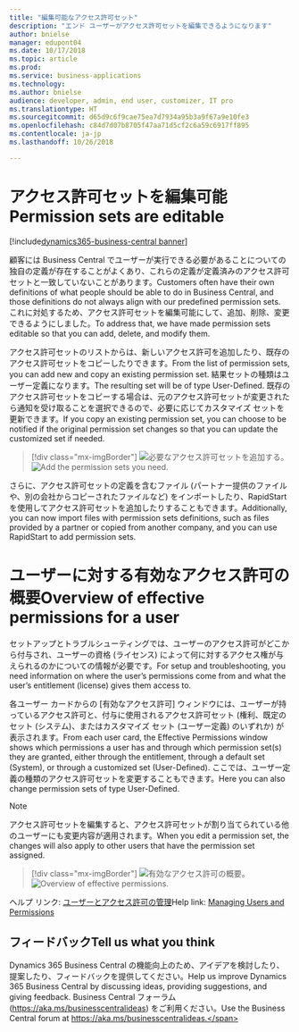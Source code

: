 ```yaml
---
title: "編集可能なアクセス許可セット"
description: "エンド ユーザーがアクセス許可セットを編集できるようになります"
author: bnielse
manager: edupont04
ms.date: 10/17/2018
ms.topic: article
ms.prod: 
ms.service: business-applications
ms.technology: 
ms.author: bnielse
audience: developer, admin, end user, customizer, IT pro
ms.translationtype: HT
ms.sourcegitcommit: d65d9c6f9cae75ea7d7934a95b3a9f67a9e10fe3
ms.openlocfilehash: c84d7d07b8705f47aa71d5cf2c6a59c6917ff895
ms.contentlocale: ja-jp
ms.lasthandoff: 10/26/2018

---
```


# <a name="permission-sets-are-editable"></a><span data-ttu-id="27d02-103">アクセス許可セットを編集可能</span><span class="sxs-lookup"><span data-stu-id="27d02-103">Permission sets are editable</span></span>

[!include[dynamics365-business-central banner](../includes/dynamics365-business-central.md)]

<span data-ttu-id="27d02-104">顧客には Business Central でユーザーが実行できる必要があることについての独自の定義が存在することがよくあり、これらの定義が定義済みのアクセス許可セットと一致していないことがあります。</span><span class="sxs-lookup"><span data-stu-id="27d02-104">Customers often have their own definitions of what people should be able to do in Business Central, and those definitions do not always align with our predefined permission sets.</span></span> <span data-ttu-id="27d02-105">これに対処するため、アクセス許可セットを編集可能にして、追加、削除、変更できるようにしました。</span><span class="sxs-lookup"><span data-stu-id="27d02-105">To address that, we have made permission sets editable so that you can add, delete, and modify them.</span></span>

<span data-ttu-id="27d02-106">アクセス許可セットのリストからは、新しいアクセス許可を追加したり、既存のアクセス許可セットをコピーしたりできます。</span><span class="sxs-lookup"><span data-stu-id="27d02-106">From the list of permission sets, you can add new and copy an existing permission set.</span></span> <span data-ttu-id="27d02-107">結果セットの種類はユーザー定義になります。</span><span class="sxs-lookup"><span data-stu-id="27d02-107">The resulting set will be of type User-Defined.</span></span> <span data-ttu-id="27d02-108">既存のアクセス許可セットをコピーする場合は、元のアクセス許可セットが変更されたら通知を受け取ることを選択できるので、必要に応じてカスタマイズ セットを更新できます。</span><span class="sxs-lookup"><span data-stu-id="27d02-108">If you copy an existing permission set, you can choose to be notified if the original permission set changes so that you can update the customized set if needed.</span></span>  

> [!div class="mx-imgBorder"]
> <span data-ttu-id="27d02-109">![](media/editablepermissionsets_list.png "必要なアクセス許可セットを追加する。")</span><span class="sxs-lookup"><span data-stu-id="27d02-109">![](media/editablepermissionsets_list.png "Add the permission sets you need.")</span></span>

<span data-ttu-id="27d02-110">さらに、アクセス許可セットの定義を含むファイル (パートナー提供のファイルや、別の会社からコピーされたファイルなど) をインポートしたり、RapidStart を使用してアクセス許可セットを追加したりすることもできます。</span><span class="sxs-lookup"><span data-stu-id="27d02-110">Additionally, you can now import files with permission sets definitions, such as files provided by a partner or copied from another company, and you can use RapidStart to add permission sets.</span></span>

# <a name="overview-of-effective-permissions-for-a-user"></a><span data-ttu-id="27d02-111">ユーザーに対する有効なアクセス許可の概要</span><span class="sxs-lookup"><span data-stu-id="27d02-111">Overview of effective permissions for a user</span></span>

<span data-ttu-id="27d02-112">セットアップとトラブルシューティングでは、ユーザーのアクセス許可がどこから付与され、ユーザーの資格 (ライセンス) によって何に対するアクセス権が与えられるのかについての情報が必要です。</span><span class="sxs-lookup"><span data-stu-id="27d02-112">For setup and troubleshooting, you need information on where the user’s permissions come from and what the user’s entitlement (license) gives them access to.</span></span>

<span data-ttu-id="27d02-113">各ユーザー カードからの [有効なアクセス許可] ウィンドウには、ユーザーが持っているアクセス許可と、付与に使用されるアクセス許可セット (権利、既定のセット (システム)、またはカスタマイズ セット (ユーザー定義) のいずれか) が表示されます。</span><span class="sxs-lookup"><span data-stu-id="27d02-113">From each user card, the Effective Permissions window shows which permissions a user has and through which permission set(s) they are granted, either through the entitlement, through a default set (System), or through a customized set (User-Defined).</span></span> <span data-ttu-id="27d02-114">ここでは、ユーザー定義の種類のアクセス許可セットを変更することもできます。</span><span class="sxs-lookup"><span data-stu-id="27d02-114">Here you can also change permission sets of type User-Defined.</span></span>  

> [!NOTE]
> <span data-ttu-id="27d02-115">アクセス許可セットを編集すると、アクセス許可セットが割り当てられている他のユーザーにも変更内容が適用されます。</span><span class="sxs-lookup"><span data-stu-id="27d02-115">When you edit a permission set, the changes will also apply to other users that have the permission set assigned.</span></span>

> [!div class="mx-imgBorder"]
> <span data-ttu-id="27d02-116">![](media/effective_permission_sets.png "有効なアクセス許可の概要。")</span><span class="sxs-lookup"><span data-stu-id="27d02-116">![](media/effective_permission_sets.png "Overview of effective permissions.")</span></span>

<span data-ttu-id="27d02-117">ヘルプ リンク: [ユーザーとアクセス許可の管理](https://docs.microsoft.com/en-us/dynamics365/business-central/ui-how-users-permissions)</span><span class="sxs-lookup"><span data-stu-id="27d02-117">Help link: [Managing Users and Permissions](https://docs.microsoft.com/en-us/dynamics365/business-central/ui-how-users-permissions)</span></span>

<!--
### Who uses this feature
End users, admins, customizers, developers, IT pros
## Status
### Availability
Cloud, On-premises, Hybrid
### Regional availability
No regional restrictions. All Dynamics 365 Business Central supported markets.
-->

## <a name="tell-us-what-you-think"></a><span data-ttu-id="27d02-118">フィードバック</span><span class="sxs-lookup"><span data-stu-id="27d02-118">Tell us what you think</span></span>
<span data-ttu-id="27d02-119">Dynamics 365 Business Central の機能向上のため、アイデアを検討したり、提案したり、フィードバックを提供してください。</span><span class="sxs-lookup"><span data-stu-id="27d02-119">Help us improve Dynamics 365 Business Central by discussing ideas, providing suggestions, and giving feedback.</span></span> <span data-ttu-id="27d02-120">Business Central フォーラム (https://aka.ms/businesscentralideas) をご利用ください。</span><span class="sxs-lookup"><span data-stu-id="27d02-120">Use the Business Central forum at https://aka.ms/businesscentralideas.</span></span>

